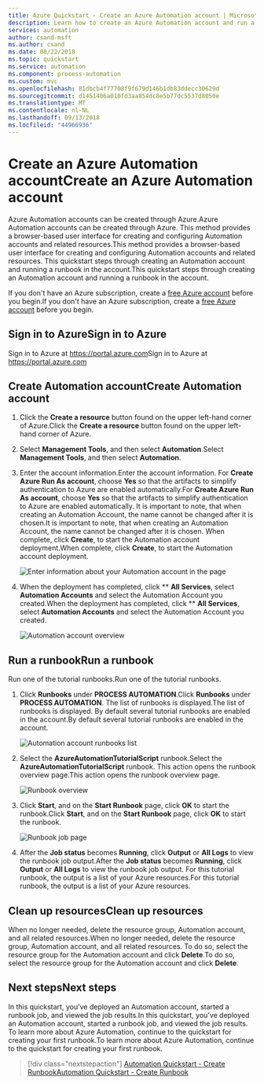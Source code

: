 ```yaml
---
title: Azure Quickstart - Create an Azure Automation account | Microsoft Docs
description: Learn how to create an Azure Automation account and run a runbook
services: automation
author: csand-msft
ms.author: csand
ms.date: 08/22/2018
ms.topic: quickstart
ms.service: automation
ms.component: process-automation
ms.custom: mvc
ms.openlocfilehash: 81dbcb4f77708f9f679d146b1db83ddecc30629d
ms.sourcegitcommit: d1451406a010fd3aa854dc8e5b77dc5537d8050e
ms.translationtype: MT
ms.contentlocale: nl-NL
ms.lasthandoff: 09/13/2018
ms.locfileid: "44966936"
---
```

# <a name="create-an-azure-automation-account"></a><span data-ttu-id="cb2e6-103">Create an Azure Automation account</span><span class="sxs-lookup"><span data-stu-id="cb2e6-103">Create an Azure Automation account</span></span>

<span data-ttu-id="cb2e6-104">Azure Automation accounts can be created through Azure.</span><span class="sxs-lookup"><span data-stu-id="cb2e6-104">Azure Automation accounts can be created through Azure.</span></span> <span data-ttu-id="cb2e6-105">This method provides a browser-based user interface for creating and configuring Automation accounts and related resources.</span><span class="sxs-lookup"><span data-stu-id="cb2e6-105">This method provides a browser-based user interface for creating and configuring Automation accounts and related resources.</span></span> <span data-ttu-id="cb2e6-106">This quickstart steps through creating an Automation account and running a runbook in the account.</span><span class="sxs-lookup"><span data-stu-id="cb2e6-106">This quickstart steps through creating an Automation account and running a runbook in the account.</span></span>

<span data-ttu-id="cb2e6-107">If you don't have an Azure subscription, create a [free Azure account](https://azure.microsoft.com/free/?WT.mc_id=A261C142F) before you begin.</span><span class="sxs-lookup"><span data-stu-id="cb2e6-107">If you don't have an Azure subscription, create a [free Azure account](https://azure.microsoft.com/free/?WT.mc_id=A261C142F) before you begin.</span></span>

## <a name="sign-in-to-azure"></a><span data-ttu-id="cb2e6-108">Sign in to Azure</span><span class="sxs-lookup"><span data-stu-id="cb2e6-108">Sign in to Azure</span></span>

<span data-ttu-id="cb2e6-109">Sign in to Azure at https://portal.azure.com</span><span class="sxs-lookup"><span data-stu-id="cb2e6-109">Sign in to Azure at https://portal.azure.com</span></span>

## <a name="create-automation-account"></a><span data-ttu-id="cb2e6-110">Create Automation account</span><span class="sxs-lookup"><span data-stu-id="cb2e6-110">Create Automation account</span></span>

1. <span data-ttu-id="cb2e6-111">Click the **Create a resource** button found on the upper left-hand corner of Azure.</span><span class="sxs-lookup"><span data-stu-id="cb2e6-111">Click the **Create a resource** button found on the upper left-hand corner of Azure.</span></span>

1. <span data-ttu-id="cb2e6-112">Select **Management Tools**, and then select **Automation**.</span><span class="sxs-lookup"><span data-stu-id="cb2e6-112">Select **Management Tools**, and then select **Automation**.</span></span>

1. <span data-ttu-id="cb2e6-113">Enter the account information.</span><span class="sxs-lookup"><span data-stu-id="cb2e6-113">Enter the account information.</span></span> <span data-ttu-id="cb2e6-114">For **Create Azure Run As account**, choose **Yes** so that the artifacts to simplify authentication to Azure are enabled automatically.</span><span class="sxs-lookup"><span data-stu-id="cb2e6-114">For **Create Azure Run As account**, choose **Yes** so that the artifacts to simplify authentication to Azure are enabled automatically.</span></span> <span data-ttu-id="cb2e6-115">It is important to note, that when creating an Automation Account, the name cannot be changed after it is chosen.</span><span class="sxs-lookup"><span data-stu-id="cb2e6-115">It is important to note, that when creating an Automation Account, the name cannot be changed after it is chosen.</span></span> <span data-ttu-id="cb2e6-116">When complete, click **Create**, to start the Automation account deployment.</span><span class="sxs-lookup"><span data-stu-id="cb2e6-116">When complete, click **Create**, to start the Automation account deployment.</span></span>

    ![Enter information about your Automation account in the page](./media/automation-quickstart-create-account/create-automation-account-portal-blade.png)  

1. <span data-ttu-id="cb2e6-118">When the deployment has completed, click \*\* **All Services**, select **Automation Accounts** and select the Automation Account you created.</span><span class="sxs-lookup"><span data-stu-id="cb2e6-118">When the deployment has completed, click \*\* **All Services**, select **Automation Accounts** and select the Automation Account you created.</span></span>

    ![Automation account overview](./media/automation-quickstart-create-account/automation-account-overview.png)

## <a name="run-a-runbook"></a><span data-ttu-id="cb2e6-120">Run a runbook</span><span class="sxs-lookup"><span data-stu-id="cb2e6-120">Run a runbook</span></span>

<span data-ttu-id="cb2e6-121">Run one of the tutorial runbooks.</span><span class="sxs-lookup"><span data-stu-id="cb2e6-121">Run one of the tutorial runbooks.</span></span>

1. <span data-ttu-id="cb2e6-122">Click **Runbooks** under **PROCESS AUTOMATION**.</span><span class="sxs-lookup"><span data-stu-id="cb2e6-122">Click **Runbooks** under **PROCESS AUTOMATION**.</span></span> <span data-ttu-id="cb2e6-123">The list of runbooks is displayed.</span><span class="sxs-lookup"><span data-stu-id="cb2e6-123">The list of runbooks is displayed.</span></span> <span data-ttu-id="cb2e6-124">By default several tutorial runbooks are enabled in the account.</span><span class="sxs-lookup"><span data-stu-id="cb2e6-124">By default several tutorial runbooks are enabled in the account.</span></span>

    ![Automation account runbooks list](./media/automation-quickstart-create-account/automation-runbooks-overview.png)

1. <span data-ttu-id="cb2e6-126">Select the **AzureAutomationTutorialScript** runbook.</span><span class="sxs-lookup"><span data-stu-id="cb2e6-126">Select the **AzureAutomationTutorialScript** runbook.</span></span> <span data-ttu-id="cb2e6-127">This action opens the runbook overview page.</span><span class="sxs-lookup"><span data-stu-id="cb2e6-127">This action opens the runbook overview page.</span></span>

    ![Runbook overview](./media/automation-quickstart-create-account/automation-tutorial-script-runbook-overview.png)

1. <span data-ttu-id="cb2e6-129">Click **Start**, and on the **Start Runbook** page, click **OK** to start the runbook.</span><span class="sxs-lookup"><span data-stu-id="cb2e6-129">Click **Start**, and on the **Start Runbook** page, click **OK** to start the runbook.</span></span>

    ![Runbook job page](./media/automation-quickstart-create-account/automation-tutorial-script-job.png)

1. <span data-ttu-id="cb2e6-131">After the **Job status** becomes **Running**, click **Output** or **All Logs** to view the runbook job output.</span><span class="sxs-lookup"><span data-stu-id="cb2e6-131">After the **Job status** becomes **Running**, click **Output** or **All Logs** to view the runbook job output.</span></span> <span data-ttu-id="cb2e6-132">For this tutorial runbook, the output is a list of your Azure resources.</span><span class="sxs-lookup"><span data-stu-id="cb2e6-132">For this tutorial runbook, the output is a list of your Azure resources.</span></span>

## <a name="clean-up-resources"></a><span data-ttu-id="cb2e6-133">Clean up resources</span><span class="sxs-lookup"><span data-stu-id="cb2e6-133">Clean up resources</span></span>

<span data-ttu-id="cb2e6-134">When no longer needed, delete the resource group, Automation account, and all related resources.</span><span class="sxs-lookup"><span data-stu-id="cb2e6-134">When no longer needed, delete the resource group, Automation account, and all related resources.</span></span> <span data-ttu-id="cb2e6-135">To do so, select the resource group for the Automation account and click **Delete**.</span><span class="sxs-lookup"><span data-stu-id="cb2e6-135">To do so, select the resource group for the Automation account and click **Delete**.</span></span>

## <a name="next-steps"></a><span data-ttu-id="cb2e6-136">Next steps</span><span class="sxs-lookup"><span data-stu-id="cb2e6-136">Next steps</span></span>

<span data-ttu-id="cb2e6-137">In this quickstart, you’ve deployed an Automation account, started a runbook job, and viewed the job results.</span><span class="sxs-lookup"><span data-stu-id="cb2e6-137">In this quickstart, you’ve deployed an Automation account, started a runbook job, and viewed the job results.</span></span> <span data-ttu-id="cb2e6-138">To learn more about Azure Automation, continue to the quickstart for creating your first runbook.</span><span class="sxs-lookup"><span data-stu-id="cb2e6-138">To learn more about Azure Automation, continue to the quickstart for creating your first runbook.</span></span>

> [!div class="nextstepaction"]
> [<span data-ttu-id="cb2e6-139">Automation Quickstart - Create Runbook</span><span class="sxs-lookup"><span data-stu-id="cb2e6-139">Automation Quickstart - Create Runbook</span></span>](./automation-quickstart-create-runbook.md)
